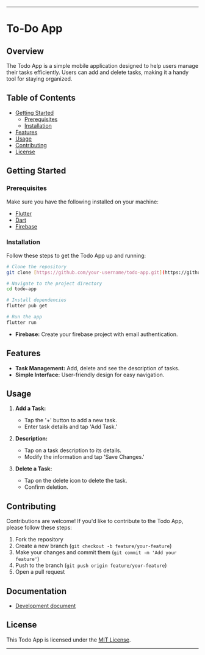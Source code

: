 
---

# To-Do App

## Overview

The Todo App is a simple mobile application designed to help users manage their tasks efficiently. Users can add and delete tasks, making it a handy tool for staying organized.

## Table of Contents

- [Getting Started](#getting-started)
  - [Prerequisites](#prerequisites)
  - [Installation](#installation)
- [Features](#features)
- [Usage](#usage)
- [Contributing](#contributing)
- [License](#license)

## Getting Started

### Prerequisites

Make sure you have the following installed on your machine:

- [Flutter](https://flutter.dev/docs/get-started/install)
- [Dart](https://dart.dev/get-dart)
- [Firebase](https://console.firebase.google.com/)

### Installation

Follow these steps to get the Todo App up and running:

```bash
# Clone the repository
git clone [https://github.com/your-username/todo-app.git](https://github.com/sakthi2943/To-Do-App.git)

# Navigate to the project directory
cd todo-app

# Install dependencies
flutter pub get

# Run the app
flutter run
```

- **Firebase:** Create your firebase project with email authentication.
 
## Features

- **Task Management:** Add, delete and see the description of tasks.
- **Simple Interface:** User-friendly design for easy navigation.

## Usage

1. **Add a Task:**
   - Tap the '+' button to add a new task.
   - Enter task details and tap 'Add Task.'

2. **Description:**
   - Tap on a task description to its details.
   - Modify the information and tap 'Save Changes.'

3. **Delete a Task:**
   - Tap on the delete icon to delete the task.
   - Confirm deletion.

## Contributing

Contributions are welcome! If you'd like to contribute to the Todo App, please follow these steps:

1. Fork the repository
2. Create a new branch (`git checkout -b feature/your-feature`)
3. Make your changes and commit them (`git commit -m 'Add your feature'`)
4. Push to the branch (`git push origin feature/your-feature`)
5. Open a pull request

## Documentation

- [Development document](https://docs.google.com/document/d/1_ZTrhMK0H42QvLtw-BIocEFVWUqTq8gR9uEP3MTmrFw/edit?usp=sharing)

## License

This Todo App is licensed under the [MIT License](LICENSE).

---

